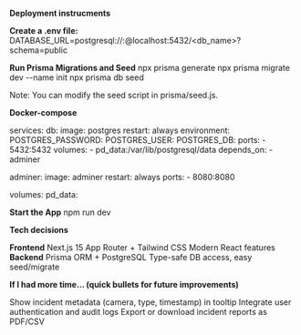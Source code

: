 **Deployment instrucments**

**Create a .env file:**
DATABASE_URL=postgresql://<user>:<password>@localhost:5432/<db_name>?schema=public

**Run Prisma Migrations and Seed**
npx prisma generate
npx prisma migrate dev --name init
npx prisma db seed

Note: You can modify the seed script in prisma/seed.js.


**Docker-compose**


services:
  db:
    image: postgres
    restart: always
    environment:
      POSTGRES_PASSWORD: 
      POSTGRES_USER: 
      POSTGRES_DB: 
    ports:
      - 5432:5432
    volumes:
      - pd_data:/var/lib/postgresql/data
    depends_on:
      - adminer

  adminer:
    image: adminer
    restart: always
    ports:
      - 8080:8080

volumes:
  pd_data:


**Start the App**
npm run dev


**Tech decisions**

**Frontend**	Next.js 15 App Router + Tailwind CSS	Modern React features
**Backend**	Prisma ORM + PostgreSQL	Type-safe DB access, easy seed/migrate


**If I had more time… (quick bullets for future improvements)**

Show incident metadata (camera, type, timestamp) in tooltip
Integrate user authentication and audit logs
Export or download incident reports as PDF/CSV
